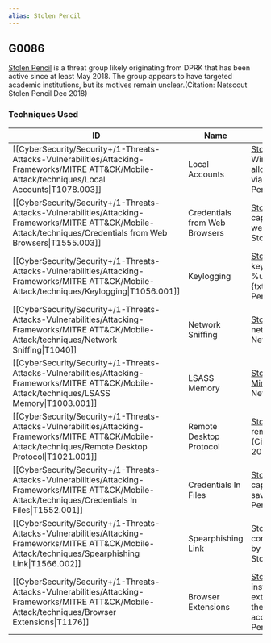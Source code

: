 ```yaml
---
alias: Stolen Pencil
---
```


## G0086

[Stolen Pencil](https://attack.mitre.org/groups/G0086) is a threat group likely originating from DPRK that has been active since at least May 2018. The group appears to have targeted academic institutions, but its motives remain unclear.(Citation: Netscout Stolen Pencil Dec 2018)


### Techniques Used

| ID | Name | Use |
| --- | --- | --- |
| [[CyberSecurity/Security+/1-Threats-Attacks-Vulnerabilities/Attacking-Frameworks/MITRE ATT&CK/Mobile-Attack/techniques/Local Accounts\|T1078.003]] | Local Accounts | [Stolen Pencil](https://attack.mitre.org/groups/G0086) has a tool to add a Windows admin account in order to allow them to ensure continued access via RDP. (Citation: Netscout Stolen Pencil Dec 2018) |
| [[CyberSecurity/Security+/1-Threats-Attacks-Vulnerabilities/Attacking-Frameworks/MITRE ATT&CK/Mobile-Attack/techniques/Credentials from Web Browsers\|T1555.003]] | Credentials from Web Browsers | [Stolen Pencil](https://attack.mitre.org/groups/G0086) has used tools that are capable of obtaining credentials from web browsers.(Citation: Netscout Stolen Pencil Dec 2018) |
| [[CyberSecurity/Security+/1-Threats-Attacks-Vulnerabilities/Attacking-Frameworks/MITRE ATT&CK/Mobile-Attack/techniques/Keylogging\|T1056.001]] | Keylogging | [Stolen Pencil](https://attack.mitre.org/groups/G0086) has a tool to log keystrokes to %userprofile%\appdata\roaming\apach.{txt,log}. (Citation: Netscout Stolen Pencil Dec 2018) |
| [[CyberSecurity/Security+/1-Threats-Attacks-Vulnerabilities/Attacking-Frameworks/MITRE ATT&CK/Mobile-Attack/techniques/Network Sniffing\|T1040]] | Network Sniffing | [Stolen Pencil](https://attack.mitre.org/groups/G0086) has a tool to sniff the network for passwords. (Citation: Netscout Stolen Pencil Dec 2018) |
| [[CyberSecurity/Security+/1-Threats-Attacks-Vulnerabilities/Attacking-Frameworks/MITRE ATT&CK/Mobile-Attack/techniques/LSASS Memory\|T1003.001]] | LSASS Memory | [Stolen Pencil](https://attack.mitre.org/groups/G0086) gathers credentials using [Mimikatz](https://attack.mitre.org/software/S0002) and Procdump. (Citation: Netscout Stolen Pencil Dec 2018) |
| [[CyberSecurity/Security+/1-Threats-Attacks-Vulnerabilities/Attacking-Frameworks/MITRE ATT&CK/Mobile-Attack/techniques/Remote Desktop Protocol\|T1021.001]] | Remote Desktop Protocol | [Stolen Pencil](https://attack.mitre.org/groups/G0086) utilized RDP for direct remote point-and-click access. (Citation: Netscout Stolen Pencil Dec 2018) |
| [[CyberSecurity/Security+/1-Threats-Attacks-Vulnerabilities/Attacking-Frameworks/MITRE ATT&CK/Mobile-Attack/techniques/Credentials In Files\|T1552.001]] | Credentials In Files | [Stolen Pencil](https://attack.mitre.org/groups/G0086) has used tools that are capable of obtaining credentials from saved mail.(Citation: Netscout Stolen Pencil Dec 2018) |
| [[CyberSecurity/Security+/1-Threats-Attacks-Vulnerabilities/Attacking-Frameworks/MITRE ATT&CK/Mobile-Attack/techniques/Spearphishing Link\|T1566.002]] | Spearphishing Link | [Stolen Pencil](https://attack.mitre.org/groups/G0086) sent spearphishing emails containing links to domains controlled by the threat actor.(Citation: Netscout Stolen Pencil Dec 2018) |
| [[CyberSecurity/Security+/1-Threats-Attacks-Vulnerabilities/Attacking-Frameworks/MITRE ATT&CK/Mobile-Attack/techniques/Browser Extensions\|T1176]] | Browser Extensions | [Stolen Pencil](https://attack.mitre.org/groups/G0086) victims are prompted to install malicious Google Chrome extensions which gave the threat actor the ability to read data from any website accessed. (Citation: Netscout Stolen Pencil Dec 2018) |
